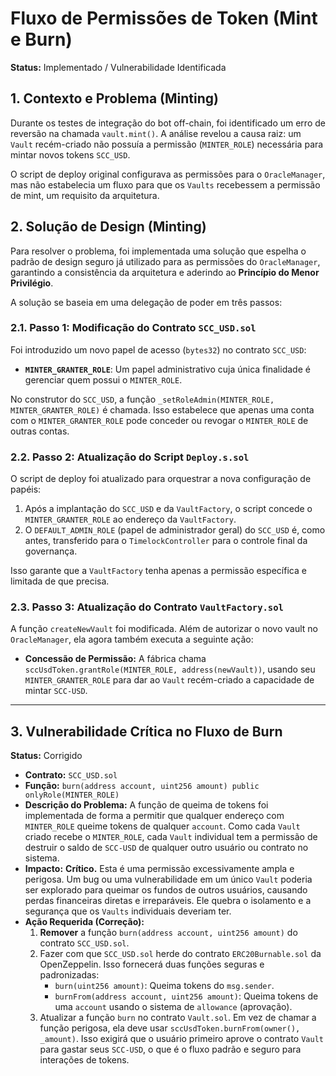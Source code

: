 # Fluxo de Permissões de Token (Mint e Burn)

**Status:** Implementado / Vulnerabilidade Identificada

## 1. Contexto e Problema (Minting)

Durante os testes de integração do bot off-chain, foi identificado um erro de reversão na chamada `vault.mint()`. A análise revelou a causa raiz: um `Vault` recém-criado não possuía a permissão (`MINTER_ROLE`) necessária para mintar novos tokens `SCC_USD`.

O script de deploy original configurava as permissões para o `OracleManager`, mas não estabelecia um fluxo para que os `Vaults` recebessem a permissão de mint, um requisito da arquitetura.

## 2. Solução de Design (Minting)

Para resolver o problema, foi implementada uma solução que espelha o padrão de design seguro já utilizado para as permissões do `OracleManager`, garantindo a consistência da arquitetura e aderindo ao **Princípio do Menor Privilégio**.

A solução se baseia em uma delegação de poder em três passos:

### 2.1. Passo 1: Modificação do Contrato `SCC_USD.sol`

Foi introduzido um novo papel de acesso (`bytes32`) no contrato `SCC_USD`:

- **`MINTER_GRANTER_ROLE`**: Um papel administrativo cuja única finalidade é gerenciar quem possui o `MINTER_ROLE`.

No construtor do `SCC_USD`, a função `_setRoleAdmin(MINTER_ROLE, MINTER_GRANTER_ROLE)` é chamada. Isso estabelece que apenas uma conta com o `MINTER_GRANTER_ROLE` pode conceder ou revogar o `MINTER_ROLE` de outras contas.

### 2.2. Passo 2: Atualização do Script `Deploy.s.sol`

O script de deploy foi atualizado para orquestrar a nova configuração de papéis:

1.  Após a implantação do `SCC_USD` e da `VaultFactory`, o script concede o `MINTER_GRANTER_ROLE` ao endereço da `VaultFactory`.
2.  O `DEFAULT_ADMIN_ROLE` (papel de administrador geral) do `SCC_USD` é, como antes, transferido para o `TimelockController` para o controle final da governança.

Isso garante que a `VaultFactory` tenha apenas a permissão específica e limitada de que precisa.

### 2.3. Passo 3: Atualização do Contrato `VaultFactory.sol`

A função `createNewVault` foi modificada. Além de autorizar o novo vault no `OracleManager`, ela agora também executa a seguinte ação:

- **Concessão de Permissão:** A fábrica chama `sccUsdToken.grantRole(MINTER_ROLE, address(newVault))`, usando seu `MINTER_GRANTER_ROLE` para dar ao `Vault` recém-criado a capacidade de mintar `SCC-USD`.

---

## 3. Vulnerabilidade Crítica no Fluxo de Burn

**Status:** Corrigido

-   **Contrato:** `SCC_USD.sol`
-   **Função:** `burn(address account, uint256 amount) public onlyRole(MINTER_ROLE)`
-   **Descrição do Problema:** A função de queima de tokens foi implementada de forma a permitir que qualquer endereço com `MINTER_ROLE` queime tokens de qualquer `account`. Como cada `Vault` criado recebe o `MINTER_ROLE`, cada `Vault` individual tem a permissão de destruir o saldo de `SCC-USD` de qualquer outro usuário ou contrato no sistema.
-   **Impacto:** **Crítico.** Esta é uma permissão excessivamente ampla e perigosa. Um bug ou uma vulnerabilidade em um único `Vault` poderia ser explorado para queimar os fundos de outros usuários, causando perdas financeiras diretas e irreparáveis. Ele quebra o isolamento e a segurança que os `Vaults` individuais deveriam ter.
-   **Ação Requerida (Correção):**
    1.  **Remover** a função `burn(address account, uint256 amount)` do contrato `SCC_USD.sol`.
    2.  Fazer com que `SCC_USD.sol` herde do contrato `ERC20Burnable.sol` da OpenZeppelin. Isso fornecerá duas funções seguras e padronizadas:
        - `burn(uint256 amount)`: Queima tokens do `msg.sender`.
        - `burnFrom(address account, uint256 amount)`: Queima tokens de uma `account` usando o sistema de `allowance` (aprovação).
    3.  Atualizar a função `burn` no contrato `Vault.sol`. Em vez de chamar a função perigosa, ela deve usar `sccUsdToken.burnFrom(owner(), _amount)`. Isso exigirá que o usuário primeiro aprove o contrato `Vault` para gastar seus `SCC-USD`, o que é o fluxo padrão e seguro para interações de tokens.
